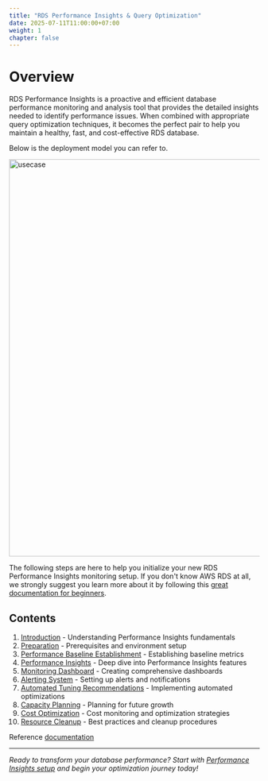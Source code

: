 ```yaml
---
title: "RDS Performance Insights & Query Optimization"
date: 2025-07-11T11:00:00+07:00
weight: 1
chapter: false
---
```


# Overview

RDS Performance Insights is a proactive and efficient database performance monitoring and analysis tool that provides the detailed insights needed to identify performance issues. When combined with appropriate query optimization techniques, it becomes the perfect pair to help you maintain a healthy, fast, and cost-effective RDS database.

Below is the deployment model you can refer to.

<img src="/dangkhoa/images/usecase.jpg" alt="usecase" width="800">

The following steps are here to help you initialize your new RDS Performance Insights monitoring setup. If you don't know AWS RDS at all, we strongly suggest you learn more about it by following this [great documentation for beginners](https://docs.aws.amazon.com/rds/).

## Contents
1. [Introduction](introduction/) - Understanding Performance Insights fundamentals
2. [Preparation](preparation/) - Prerequisites and environment setup
3. [Performance Baseline Establishment](performance-baseline/) - Establishing baseline metrics
4. [Performance Insights](performance-insights/) - Deep dive into Performance Insights features
5. [Monitoring Dashboard](monitoring-dashboard/) - Creating comprehensive dashboards
6. [Alerting System](alerting-system/) - Setting up alerts and notifications
7. [Automated Tuning Recommendations](automated-tuning/) - Implementing automated optimizations
8. [Capacity Planning](capacity-planning/) - Planning for future growth
9. [Cost Optimization](cost-optimization/) - Cost monitoring and optimization strategies
10. [Resource Cleanup](best-practices/) - Best practices and cleanup procedures

Reference [documentation](https://docs.aws.amazon.com/AmazonRDS/latest/UserGuide/USER_PerfInsights.html)

---

*Ready to transform your database performance? Start with [Performance Insights setup](performance-insights/) and begin your optimization journey today!*
